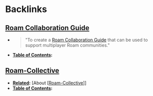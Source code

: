 
# Backlinks
## [Roam Collaboration Guide](<Roam Collaboration Guide.md>)
- > "To create a [Roam Collaboration Guide](<Roam Collaboration Guide.md>) that can be used to support multiplayer Roam communities."
- **[Table of Contents](<Table of Contents.md>):**

## [Roam-Collective](<Roam-Collective.md>)
- **[Related](<Related.md>):** [About [[Roam-Collective](<About [[Roam-Collective.md>)]]
- **[Table of Contents](<Table of Contents.md>):**

